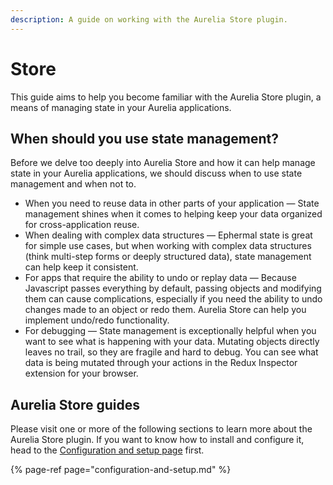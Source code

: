 ```yaml
---
description: A guide on working with the Aurelia Store plugin.
---
```


# Store

This guide aims to help you become familiar with the Aurelia Store plugin, a means of managing state in your Aurelia applications.

## When should you use state management?

Before we delve too deeply into Aurelia Store and how it can help manage state in your Aurelia applications, we should discuss when to use state management and when not to.

* When you need to reuse data in other parts of your application — State management shines when it comes to helping keep your data organized for cross-application reuse.
* When dealing with complex data structures — Ephermal state is great for simple use cases, but when working with complex data structures \(think multi-step forms or deeply structured data\), state management can help keep it consistent.
* For apps that require the ability to undo or replay data — Because Javascript passes everything by default, passing objects and modifying them can cause complications, especially if you need the ability to undo changes made to an object or redo them. Aurelia Store can help you implement undo/redo functionality.
* For debugging — State management is exceptionally helpful when you want to see what is happening with your data. Mutating objects directly leaves no trail, so they are fragile and hard to debug. You can see what data is being mutated through your actions in the Redux Inspector extension for your browser.

## Aurelia Store guides

Please visit one or more of the following sections to learn more about the Aurelia Store plugin. If you want to know how to install and configure it, head to the [Configuration and setup page](configuration-and-setup.md) first.

{% page-ref page="configuration-and-setup.md" %}



